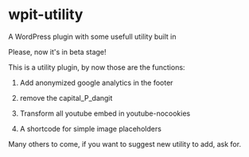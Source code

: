 # wpit-utility
A WordPress plugin with some usefull utility built in

Please, now it's in beta stage!

This is a utility plugin, by now those are the functions:

1) Add anonymized google analytics in the footer

2) remove the capital_P_dangit

3) Transform all youtube embed in youtube-nocookies

4) A shortcode for simple image placeholders

Many others to come, if you want to suggest new utility to add, ask for.
